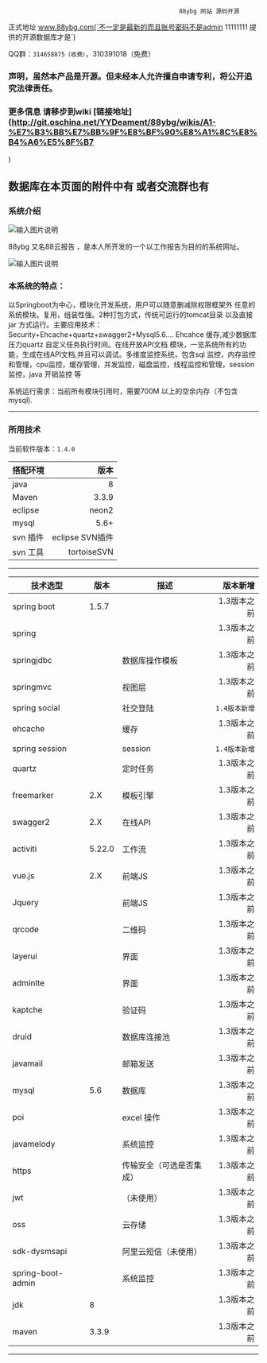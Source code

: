                                                     88ybg 网站 源码开源
正式地址 www.88ybg.com(`不一定是最新的而且账号密码不是admin 11111111 提供的开源数据库才是`)

QQ群：`314658875（收费）`，310391018（免费）

###  声明，虽然本产品是开源。但未经本人允许擅自申请专利，将公开追究法律责任。

### 更多信息 请移步到wiki [链接地址](http://git.oschina.net/YYDeament/88ybg/wikis/A1-%E7%B3%BB%E7%BB%9F%E8%BF%90%E8%A1%8C%E8%B4%A6%E5%8F%B7
)





 数据库在本页面的附件中有 或者交流群也有
-------------------------------------------------------------------------------------------------------
### 系统介绍

![输入图片说明](https://git.oschina.net/uploads/images/2017/0917/222127_cef2a748_880593.png "云系统(7).png")

88ybg 又名88云报告 ，是本人所开发的一个以工作报告为目的的系统网址。


![输入图片说明](https://git.oschina.net/uploads/images/2017/0917/222625_e0a53f72_880593.png "框架(1).png")

### 本系统的特点：

以Springboot为中心，模块化开发系统，用户可以随意删减除权限框架外 任意的系统模块。复用，组装性强。2种打包方式，传统可运行的tomcat目录 以及直接jar 方式运行。主要应用技术：Security+Ehcache+quartz+swagger2+Mysql5.6.... Ehcahce 缓存,减少数据库压力quartz 自定义任务执行时间。在线开放API文档 模块，一览系统所有的功能，生成在线API文档,并且可以调试。多维度监控系统，包含sql 监控，内存监控和管理，cpu监控，缓存管理，并发监控，磁盘监控，线程监控和管理，session监控，java 开销监控 等


系统运行需求：当前所有模块引用时，需要700M 以上的空余内存（不包含mysql).

-----------------------------------------------------------------------------------------------------------------

### 所用技术


当前软件版本：`1.4.0`


| 搭配环境      | 版本 |
| --------- | -----:|
| java  | 8 |
| Maven     |   3.3.9 |
| eclipse      |    neon2 |
| mysql |    5.6+|
| svn 插件 | eclipse SVN插件  |
| svn 工具 | tortoiseSVN  |


--------------------------------------------

| 技术选型      | 版本 |  描述 | 版本新增|
| ---------   | ----- | ----- | -----:|
| spring boot    | 1.5.7 | |1.3版本之前|
| spring         |    | |1.3版本之前|
| springjdbc    |    | 数据库操作模板|1.3版本之前|
| springmvc    |    | 视图层|1.3版本之前|
|  spring social       |    |社交登陆 |`1.4版本新增`|
| ehcache |   | 缓存|1.3版本之前|
| spring session | |session |`1.4版本新增`|
| quartz| | 定时任务|1.3版本之前|
| freemarker | 2.X|模板引擎 |1.3版本之前|
| swagger2| 2.X| 在线API|1.3版本之前|
| activiti| 5.22.0 | 工作流|1.3版本之前|
| vue.js| 2.X| 前端JS|1.3版本之前|
| Jquery|   | 前端JS|1.3版本之前|
| qrcode|   | 二维码|1.3版本之前|
| layerui|   | 界面|1.3版本之前|
| adminlte|   | 界面|1.3版本之前|
| kaptche|   | 验证码|1.3版本之前|
| druid|   | 数据库连接池|1.3版本之前|
| javamail|   | 邮箱发送|1.3版本之前|
| mysql|  5.6 | 数据库|1.3版本之前|
| poi|  | excel 操作|1.3版本之前|
| javamelody|  | 系统监控|1.3版本之前|
| https|  | 传输安全（可选是否集成）|1.3版本之前|
| jwt|  | （未使用）|1.3版本之前|
| oss|  | 云存储|1.3版本之前|
| sdk-dysmsapi |  | 阿里云短信（未使用）|1.3版本之前|
| spring-boot-admin |  | 系统监控|1.3版本之前|
| jdk       |  8 | |1.3版本之前|
| maven      |  3.3.9 | | 1.3版本之前|


--------------------------------------------
